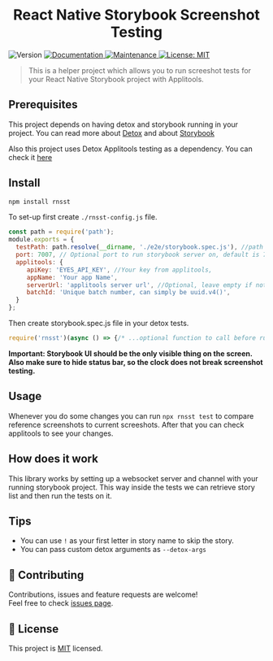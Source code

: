 <h1 align="center">React Native Storybook Screenshot Testing</h1>
<p>
  <img alt="Version" src="https://img.shields.io/badge/version-2.0.0-green.svg?cacheSeconds=2592000" />
  <a href="https://github.com/wix/rnsst#readme">
    <img alt="Documentation" src="https://img.shields.io/badge/documentation-yes-brightgreen.svg" target="_blank" />
  </a>
  <a href="https://github.com/wix/rnsst/graphs/commit-activity">
    <img alt="Maintenance" src="https://img.shields.io/badge/Maintained%3F-yes-green.svg" target="_blank" />
  </a>
  <a href="https://github.com/wix/rnsst/blob/master/LICENSE">
    <img alt="License: MIT" src="https://img.shields.io/badge/License-MIT-yellow.svg" target="_blank" />
  </a>
</p>

> This is a helper project which allows you to run screeshot tests for your React Native Storybook project with Applitools.

## Prerequisites

This project depends on having detox and storybook running in your project.
You can read more about [Detox](https://github.com/wix/Detox) and about [Storybook](https://storybook.js.org/)

Also this project uses Detox Applitools testing as a dependency. You can check it [here](https://github.com/wix-incubator/detox-applitools-testing)

## Install

```sh
npm install rnsst
```

To set-up  first create `./rnsst-config.js` file.

```js
const path = require('path');
module.exports = {
  testPath: path.resolve(__dirname, './e2e/storybook.spec.js'), //path where your spec file exists
  port: 7007, // Optional port to run storybook server on, default is 7007
  applitools: {
     apiKey: 'EYES_API_KEY', //Your key from applitools,
     appName: 'Your app Name',
     serverUrl: 'applitools server url', //Optional, leave empty if not using custom server
     batchId: 'Unique batch number, can simply be uuid.v4()',
  }
};
```

Then create storybook.spec.js file in your detox tests.

```js
require('rnsst')(async () => {/* ...optional function to call before running screenshot tests, can be useful to navigate to storybook */});
```

**Important: Storybook UI should be the only visible thing on the screen. Also make sure to hide status bar, so the clock does not break screenshot testing.**

## Usage

Whenever you do some changes you can run `npx rnsst test` to compare reference screenshots to current screeshots.
After that you can check applitools to see your changes.

## How does it work

This library works by setting up a websocket server and channel with your running storybook project. This way inside the tests we can retrieve story list and then run the tests on it.

## Tips

- You can use `!` as your first letter in story name to skip the story.
- You can pass custom detox arguments as `--detox-args`

## 🤝 Contributing

Contributions, issues and feature requests are welcome!<br />Feel free to check [issues page](https://github.com/wix/rnsst/issues).

## 📝 License

This project is [MIT](https://github.com/wix/rnsst/blob/master/LICENSE) licensed.
